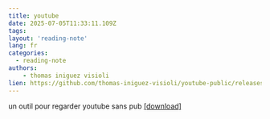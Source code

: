 ```yaml
---
title: youtube
date: 2025-07-05T11:33:11.109Z
tags:
layout: 'reading-note'
lang: fr
categories: 
  - reading-note
authors:
    - thomas iniguez visioli
lien: https://github.com/thomas-iniguez-visioli/youtube-public/releases/latest
---
```

un outil pour regarder youtube sans pub 
<a href="https://github.com/thomas-iniguez-visioli/youtube-public/releases/latest">[download]</a>
